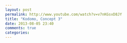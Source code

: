 ```yaml
---
layout: post
permalink: http://www.youtube.com/watch?v=v7nKGsvD8JY
title: "Kodomo, Concept 3"
date: 2013-08-05 23:40
comments: true
categories: 
---
```

